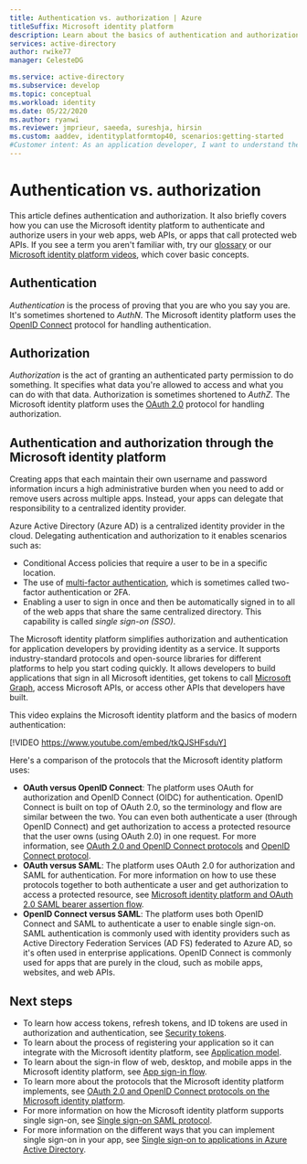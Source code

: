 ```yaml
---
title: Authentication vs. authorization | Azure
titleSuffix: Microsoft identity platform
description: Learn about the basics of authentication and authorization in the Microsoft identity platform (v2.0).
services: active-directory
author: rwike77
manager: CelesteDG

ms.service: active-directory
ms.subservice: develop
ms.topic: conceptual
ms.workload: identity
ms.date: 05/22/2020
ms.author: ryanwi
ms.reviewer: jmprieur, saeeda, sureshja, hirsin
ms.custom: aaddev, identityplatformtop40, scenarios:getting-started
#Customer intent: As an application developer, I want to understand the basic concepts of authentication and authorization in the Microsoft identity platform.
---
```


# Authentication vs. authorization

This article defines authentication and authorization. It also briefly covers how you can use the Microsoft identity platform to authenticate and authorize users in your web apps, web APIs, or apps that call protected web APIs. If you see a term you aren't familiar with, try our [glossary](developer-glossary.md) or our [Microsoft identity platform videos](identity-videos.md), which cover basic concepts.

## Authentication

*Authentication* is the process of proving that you are who you say you are. It's sometimes shortened to *AuthN*. The Microsoft identity platform uses the [OpenID Connect](https://openid.net/connect/) protocol for handling authentication.

## Authorization

*Authorization* is the act of granting an authenticated party permission to do something. It specifies what data you're allowed to access and what you can do with that data. Authorization is sometimes shortened to *AuthZ*. The Microsoft identity platform uses the [OAuth 2.0](https://oauth.net/2/) protocol for handling authorization.

## Authentication and authorization through the Microsoft identity platform

Creating apps that each maintain their own username and password information incurs a high administrative burden when you need to add or remove users across multiple apps. Instead, your apps can delegate that responsibility to a centralized identity provider.

Azure Active Directory (Azure AD) is a centralized identity provider in the cloud. Delegating authentication and authorization to it enables scenarios such as:

- Conditional Access policies that require a user to be in a specific location.
- The use of [multi-factor authentication](../authentication/concept-mfa-howitworks.md), which is sometimes called two-factor authentication or 2FA.
- Enabling a user to sign in once and then be automatically signed in to all of the web apps that share the same centralized directory. This capability is called *single sign-on (SSO)*.

The Microsoft identity platform simplifies authorization and authentication for application developers by providing identity as a service. It supports industry-standard protocols and open-source libraries for different platforms to help you start coding quickly. It allows developers to build applications that sign in all Microsoft identities, get tokens to call [Microsoft Graph](https://developer.microsoft.com/graph/), access Microsoft APIs, or access other APIs that developers have built.

This video explains the Microsoft identity platform and the basics of modern authentication: 

[!VIDEO https://www.youtube.com/embed/tkQJSHFsduY]

Here's a comparison of the protocols that the Microsoft identity platform uses:

* **OAuth versus OpenID Connect**: The platform uses OAuth for authorization and OpenID Connect (OIDC) for authentication. OpenID Connect is built on top of OAuth 2.0, so the terminology and flow are similar between the two. You can even both authenticate a user (through OpenID Connect) and get authorization to access a protected resource that the user owns (using OAuth 2.0) in one request. For more information, see [OAuth 2.0 and OpenID Connect protocols](active-directory-v2-protocols.md) and [OpenID Connect protocol](v2-protocols-oidc.md).
* **OAuth versus SAML**: The platform uses OAuth 2.0 for authorization and SAML for authentication. For more information on how to use these protocols together to both authenticate a user and get authorization to access a protected resource, see [Microsoft identity platform and OAuth 2.0 SAML bearer assertion flow](v2-saml-bearer-assertion.md).
* **OpenID Connect versus SAML**: The platform uses both OpenID Connect and SAML to authenticate a user to enable single sign-on. SAML authentication is commonly used with identity providers such as Active Directory Federation Services (AD FS) federated to Azure AD, so it's often used in enterprise applications. OpenID Connect is commonly used for apps that are purely in the cloud, such as mobile apps, websites, and web APIs.

## Next steps

* To learn how access tokens, refresh tokens, and ID tokens are used in authorization and authentication, see [Security tokens](security-tokens.md).
* To learn about the process of registering your application so it can integrate with the Microsoft identity platform, see [Application model](application-model.md).
* To learn about the sign-in flow of web, desktop, and mobile apps in the Microsoft identity platform, see [App sign-in flow](app-sign-in-flow.md).
* To learn more about the protocols that the Microsoft identity platform implements, see [OAuth 2.0 and OpenID Connect protocols on the Microsoft identity platform](active-directory-v2-protocols.md).
* For more information on how the Microsoft identity platform supports single sign-on, see [Single sign-on SAML protocol](single-sign-on-saml-protocol.md).
* For more information on the different ways that you can implement single sign-on in your app, see [Single sign-on to applications in Azure Active Directory](../manage-apps/what-is-single-sign-on.md).
